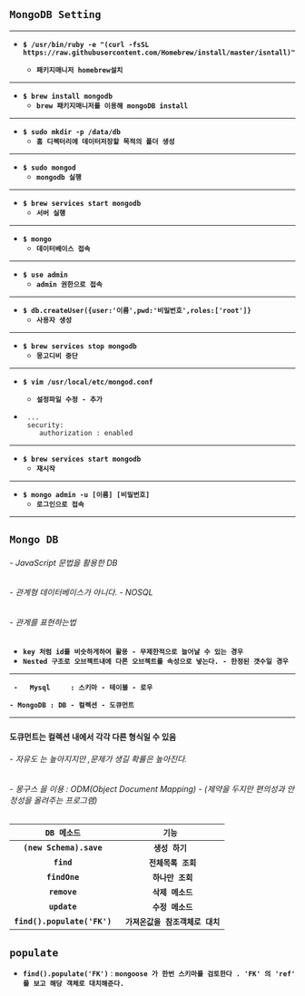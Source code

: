 ## `MongoDB Setting`
---
-  **`$ /usr/bin/ruby -e "(curl -fsSL https://raw.githubusercontent.com/Homebrew/install/master/isntall)"`**
     
    - **`패키지매니저 homebrew설치`**
---
- **`$ brew install mongodb`**
    - **`brew 패키지매니저를 이용해 mongoDB install`**

---
- **`$ sudo mkdir -p /data/db`**
    - **`홈 디렉터리에 데이터저장할 목적의 폴더 생성`**    
---
- **`$ sudo mongod`**
    - **`mongodb 실행`**
---
- **`$ brew services start mongodb`**
     - **`서버 실행`**
---
- **`$ mongo`**
     - **`데이터베이스 접속`**
---

 - **`$ use admin`**
     - **`admin 권한으로 접속`**
     
---
  - **`$ db.createUser({user:'이름',pwd:'비밀번호',roles:['root']}`**
     - **`사용자 생성`**   
---
  - **`$ brew services stop mongodb`**
     - **`몽고디비 중단`**   
---
  - **`$ vim /usr/local/etc/mongod.conf`**
     - **`설정파일 수정 - 추가`** 

  - ```
     ...
     security:
        authorization : enabled
     ```
---
- **`$ brew services start mongodb`**   
    - **`재시작`**  
---
- **`$ mongo admin -u [이름] [비밀번호]`**  
    - **`로그인으로 접속`**  

---


## `Mongo DB`
######  - JavaScript 문법을 활용한 DB
###### - 관계형 데이터베이스가 아니다. - NOSQL

###### - 관계를 표현하는법 
- **`key 처럼 id를 비슷하게하여 활용 - 무제한적으로 늘어날 수 있는 경우`**
- **`Nested 구조로 오브젝트내에 다른 오브젝트를 속성으로 넣는다. - 한정된 갯수일 경우 `**
---
**` -   Mysql     : 스키마 - 테이블 - 로우`**

**`- MongoDB : DB - 컬렉션 - 도큐먼트`**

---
###
 **도큐먼트는 컬렉션 내에서  각각 다른 형식일 수 있음**
 ###### - 자유도 는 높아지지만 ,문제가 생길 확률은 높아진다.
  ###### - 몽구스 을 이용 : ODM(Object Document Mapping) - (제약을 두지만 편의성과 안정성을 올려주는 프로그램)

| **`DB 메소드`** | **`기능`** |
| :---: | :---: |
|  **`(new Schema).save`** |**`생성 하기`**  |
|  **`find`** |**` 전체목록 조회`**  |
|  **`findOne`** |**` 하나만 조회`**  |
|  **`remove`** |**` 삭제 메소드`**  |
|  **`update`** |**` 수정 메소드`**  |
|  **`find().populate('FK')`** |**` 가져온값을 참조객체로 대치`**  |

**`populate`**
- 
- **`find().populate('FK')`** : **`mongoose 가 한번 스키마를 검토한다 . 'FK' 의 'ref' 를 보고 해당 객체로 대치해준다.`**